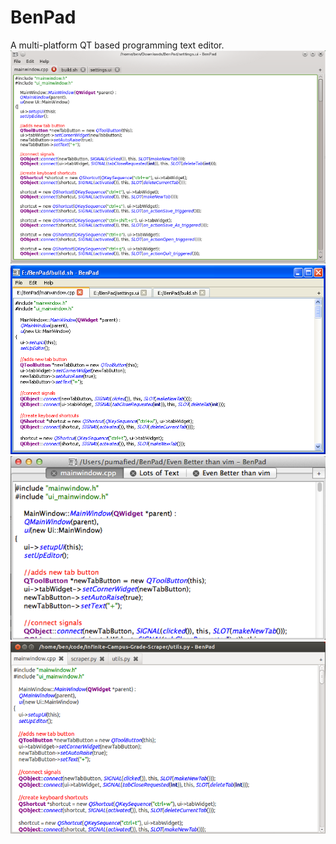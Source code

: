 BenPad
======

A multi-platform QT based programming text editor.
![screenshot](benpad-kde.png "Screenshot")
![screenshot](benpad-xp.png "Screenshot")
![screenshot](benpad-osx.png "Screenshot")
![screenshot](benpad-unity.png "Screenshot")
